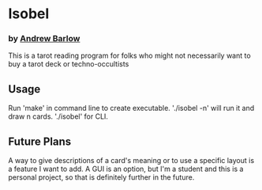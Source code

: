 # Isobel
### by [Andrew Barlow](https://github.com/dandrewbarlow)
This is a tarot reading program for folks who might not necessarily want to buy a tarot deck or techno-occultists
## Usage
Run 'make' in command line to create executable.
'./isobel -n' will run it and draw n cards.
'./isobel' for CLI.

## Future Plans
A way to give descriptions of a card's meaning or to use a specific layout is a feature I want to add. A GUI is an option, but I'm a student and this is a personal project, so that is definitely further in the future.
